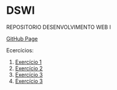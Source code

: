 # DSWI
REPOSITORIO DESENVOLVIMENTO WEB I

[GitHub Page](https://eduardo-j-s.github.io/DSWI/)

Ecercícios:
  <ol>
      <li>
        <a href="https://eduardo-j-s.github.io/DSWI/Exercicio1/pages/home.html">Exercício 1</a>
      </li>
      <li>
        <a href="https://eduardo-j-s.github.io/DSWI/exercicio2/conta.html">Exercício 2</a>
      </li>
      <li>
        <a href="https://eduardo-j-s.github.io/DSWI/exercicio3/pages/home.html">Exercício 3</a>
      </li>
      <li>
        <a href="https://eduardo-j-s.github.io/DSWI/projeto/pages/home.html">Exercício 3</a>
      </li>
  </ol>
